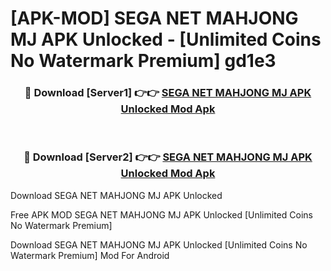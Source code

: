 # [APK-MOD] SEGA NET MAHJONG MJ APK Unlocked - [Unlimited Coins No Watermark Premium] gd1e3



<div align="center">
<h3>🔴 Download [Server1] 👉👉 <a href="https://momento.my/?title=SEGA_NET_MAHJONG_MJ_APK_Unlocked">SEGA NET MAHJONG MJ APK Unlocked Mod Apk</a></h3><br>

<h3>🔴 Download [Server2] 👉👉 <a href="https://momento.my/?title=SEGA_NET_MAHJONG_MJ_APK_Unlocked">SEGA NET MAHJONG MJ APK Unlocked Mod Apk</a></h3>
</div>



Download SEGA NET MAHJONG MJ APK Unlocked 

Free APK MOD SEGA NET MAHJONG MJ APK Unlocked [Unlimited Coins No Watermark Premium]

Download SEGA NET MAHJONG MJ APK Unlocked [Unlimited Coins No Watermark Premium] Mod For Android
